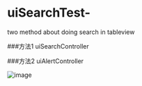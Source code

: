 # uiSearchTest-

two method about doing search in tableview 

###方法1  uiSearchController  

###方法2  uiAlertController  


![image](https://github.com/kiddchantw/uiSearchTest-/blob/master/screenGif.gif)
